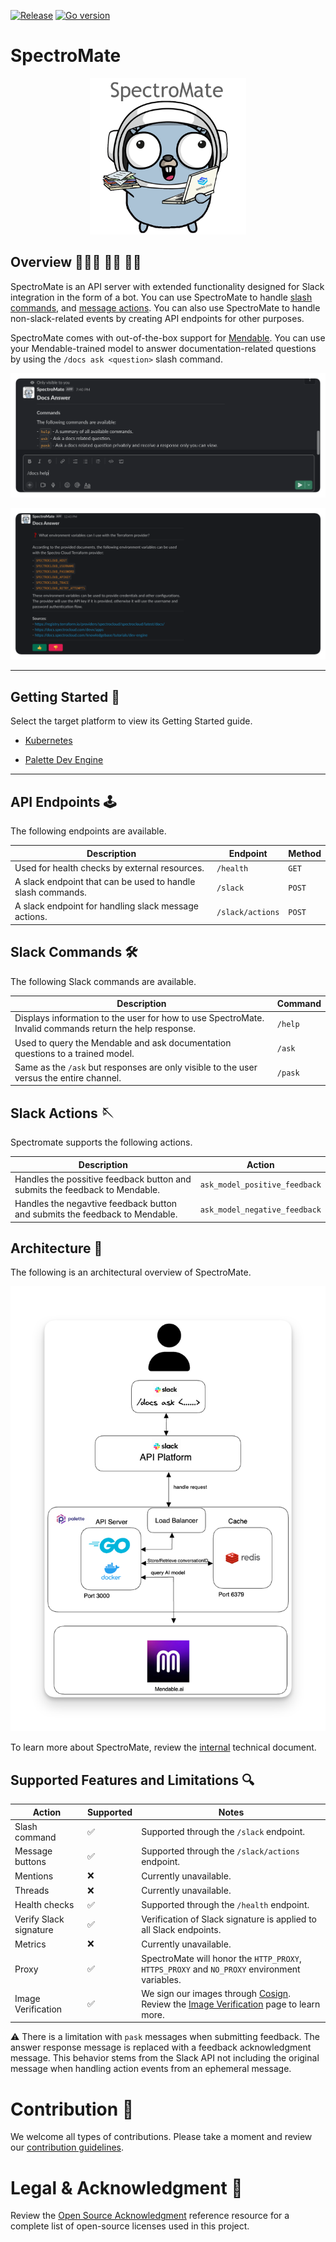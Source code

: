 [![Release](https://github.com/spectrocloud/spectromate/actions/workflows/release.yaml/badge.svg?branch=main)](https://github.com/spectrocloud/spectromate/actions/workflows/release.yaml)
[![Go version](https://img.shields.io/github/go-mod/go-version/spectrocloud/spectromate)](https://golang.org/dl/)

# SpectroMate

<p align="center">
  <img src="/static/images/mascot.png" alt="drawing" width="250"/>
</p>


## Overview 🧑🏿‍🚀 👩‍🚀 🧑‍🚀

SpectroMate is an API server with extended functionality designed for Slack integration in the form of a bot. You can use SpectroMate to handle [slash commands](https://api.slack.com/interactivity/slash-commands), and [message actions](https://api.slack.com/reference/interaction-payloads). You can also use SpectroMate to handle non-slack-related events by creating API endpoints for other purposes. 

SpectroMate comes with out-of-the-box support for [Mendable](https://www.mendable.ai/). You can use your Mendable-trained model to answer documentation-related questions by using the `/docs ask <question>` slash command.

  ![](./static/images/slack_command_issued.png)

  ![Example of a Slack question asked to Mendable](./static/images/mendable_ask_example.png)

<!-- SpectroMate is optimized for deployment in [Palette](https://console.spectrocloud.com) using Palette's Dev Engine (PDE) platform. 

Palette's PDE simplifies the deployment and management of SpectroMate. You can deploy SpectroMate to Palette and use the [free-tier resources](https://docs.spectrocloud.com/getting-started/palette-freemium). With Palette PDE, you can deploy SpectroMate at no cost and in under five minutes! Check out the [Getting Started](./docs/getting-started.md) guide to learn more. -->

---

## Getting Started 🚀

Select the target platform to view its Getting Started guide.

- [Kubernetes](/deployment/k8s-generic/README.md)

- [Palette Dev Engine](/docs/getting-started.md)

---

## API Endpoints 🕹️

The following endpoints are available.

| Description                                               | Endpoint           | Method |
| ----------------------------------------------------------|-------------------| --|
| Used for health checks by external resources.             | `/health`          | `GET` |
| A slack endpoint that can be used to handle slash commands.| `/slack`           | `POST` |
| A slack endpoint for handling slack message actions.      | `/slack/actions`   | `POST` |


## Slack Commands 🛠️

The following Slack commands are available.

| Description                                               | Command           |
| ----------------------------------------------------------|-------------------|
| Displays information to the user for how to use SpectroMate. Invalid commands return the help response.             | `/help`          |
| Used to query the Mendable and ask documentation questions to a trained model.| `/ask`           |
| Same as the `/ask` but responses are only visible to the user versus the entire channel.      | `/pask`   |


## Slack Actions 🪡

Spectromate supports the following actions.

| Description                                               | Action           |
| ----------------------------------------------------------|-------------------|
| Handles the possitive feedback button and submits the feedback to Mendable.  | `ask_model_positive_feedback` |
| Handles the negavtive feedback button and submits the feedback to Mendable.| `ask_model_negative_feedback` |


## Architecture 📐

The following is an architectural overview of SpectroMate. 

![An architecture diagram with all the components that support SpectroMate](./static/images/infrastructure-architecture.png)


To learn more about SpectroMate, review the [internal](./docs/internal.md) technical document.


## Supported Features and Limitations  🔍

|Action| Supported | Notes |
|---|---|---|
| Slash command| ✅ | Supported through the `/slack` endpoint.|
| Message buttons | ✅| Supported through the `/slack/actions` endpoint.|
| Mentions | ❌ | Currently unavailable. |
| Threads | ❌ | Currently unavailable. |
| Health checks | ✅ | Supported through the `/health` endpoint.|
| Verify Slack signature| ✅ | Verification of Slack signature is applied to all Slack endpoints.|
| Metrics | ❌ | Currently unavailable. |
| Proxy   |✅ | SpectroMate will honor the `HTTP_PROXY`, `HTTPS_PROXY` and `NO_PROXY` environment variables.|
| Image Verification | ✅ | We sign our images through [Cosign](https://docs.sigstore.dev/signing/quickstart/). Review the [Image Verification](./docs/image-verification.md) page to learn more. |


:warning: There is a limitation with `pask` messages when submitting feedback. The answer response message is replaced with a feedback acknowledgment message. This behavior stems from the Slack API not including the original message when handling action events from an ephemeral message.

# Contribution 🫶

We welcome all types of contributions. Please take a moment and review our [contribution guidelines](./docs/contributions.md).

# Legal & Acknowledgment 📜

Review the [Open Source Acknowledgment](./docs/open-source.md) reference resource for a complete list of open-source licenses used in this project.
